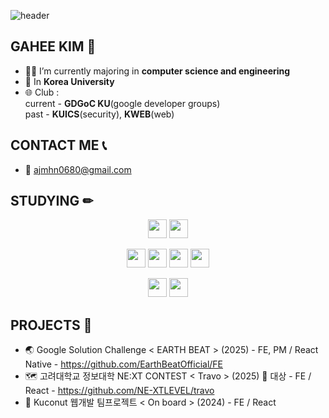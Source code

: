 ![header](https://capsule-render.vercel.app/api?type=waving&color=auto&height=200&section=header&text=WELCOME%20TO%20HEEKGH%20GITHUB&fontSize=50)

## GAHEE KIM 👋

- 👩‍💻 I’m currently majoring in **computer science and engineering**
- 🏫 In **Korea University**
- 🌐 Club :
<br>current - **GDGoC KU**(google developer groups)
<br>past - **KUICS**(security), **KWEB**(web)
<!--
<div style="display: flex; flex-wrap: wrap; justify-content: center; gap: 10px; align-items: center; margin-top: 5px;">
  <img src="https://img.shields.io/badge/GDGoC%20KU-A2001D?style=for-the-badge&logo=google&logoColor=white" alt="GDGoC KU" height="25"/>
  <img src="https://img.shields.io/badge/KUICS-6c757d?style=for-the-badge&logo=security&logoColor=white" alt="KUICS" height="25"/>
  <img src="https://img.shields.io/badge/KWEB-6c757d?style=for-the-badge&logo=web&logoColor=white" alt="KWEB" height="25"/>
</div>
-->


## CONTACT ME 📞
- 📧 ajmhn0680@gmail.com

## STUDYING ✏
<p align="center">
    <img src="https://img.shields.io/badge/Python-3776AB?style=for-the-badge&logo=python&logoColor=white" height="30"/>
    <img src="https://img.shields.io/badge/C-A8B9CC?style=for-the-badge&logo=C&logoColor=white" height="30"/>
</p>

<p align="center">
    <img src="https://img.shields.io/badge/React-20232a?style=for-the-badge&logo=react&logoColor=61DAFB" height="30"/>
    <img src="https://img.shields.io/badge/HTML5-E34F26?style=for-the-badge&logo=html5&logoColor=white" height="30"/>
    <img src="https://img.shields.io/badge/CSS3-1572B6?style=for-the-badge&logo=css3&logoColor=white" height="30"/>
    <img src="https://img.shields.io/badge/JavaScript-F7DF1E?style=for-the-badge&logo=javascript&logoColor=black" height="30"/>
</p>

<p align="center">
    <img src="https://img.shields.io/badge/GitHub-181717?style=for-the-badge&logo=github&logoColor=white" height="30"/>
    <img src="https://img.shields.io/badge/Git-F05032?style=for-the-badge&logo=git&logoColor=white" height="30"/>
</p>


## PROJECTS 👣
- 🌏 Google Solution Challenge < EARTH BEAT > (2025) - FE, PM / React Native - https://github.com/EarthBeatOfficial/FE
- 🗺️ 고려대학교 정보대학 NE:XT CONTEST < Travo > (2025) 🥇 대상 - FE / React - https://github.com/NE-XTLEVEL/travo
- 🥥 Kuconut 웹개발 팀프로젝트 < On board > (2024) - FE / React




<!--
GitHub Stats & Top Langs
<img src="https://github-readme-stats.vercel.app/api?username=HEEKGH&show_icons=true&theme=onedark" width="400", height="200" />
<img alt="algorithms" src="http://mazassumnida.wtf/api/generate_badge?boj=ajmhn0680" width="400" height="200"/>
[![Solved.ac Profile](http://mazassumnida.wtf/api/generate_badge?boj=ajmhn0680)](https://solved.ac/ajmhn0680)
<img src="https://github-readme-stats.vercel.app/api/top-langs/?username=HEEKGH&layout=compact&theme=onedark" width="400", height="200" />
-->

<!--
**HEEKGH/HEEKGH** is a ✨ _special_ ✨ repository because its `README.md` (this file) appears on your GitHub profile.

Here are some ideas to get you started:

- 🔭 I’m currently working on ...
- 🌱✏ I’m currently learning ...
- 👯 I’m looking to collaborate on ...
- 🤔 I’m looking for help with ...
- 💬 Ask me about ...
- 📫 How to reach me: ...
- 😄 Pronouns: ...
- ⚡ Fun fact: ...
-->
